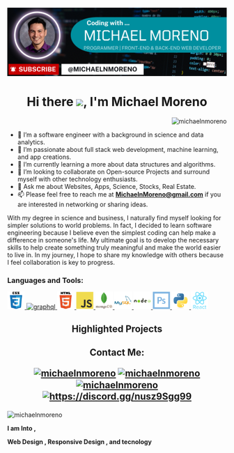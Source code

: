 ![MasterHead](https://github.com/MichaelnMoreno/MichaelnMoreno/blob/main/Coding%20Banner.png)

<h1 align="center">Hi there <img src="https://github.com/sudnyeshtalekar/sudnyeshtalekar/blob/master/Assets/Hi.gif" width="40px">, I'm Michael Moreno</h1>

<p align="right"> <img src="https://komarev.com/ghpvc/?username=michaelnmoreno&label=Profile%20views&color=0e75b6&style=flat" alt="michaelnmoreno" /> </p>

- 🔭 I’m a software engineer with a background in science and data analytics.
-  💞 I’m passionate about full stack web development, machine learning, and app creations.
- 🌱 I’m currently learning a more about data structures and algorithms.
- 👯 I’m looking to collaborate on Open-source Projects and surround myself with other technology enthusiasts.
- 💬 Ask me about Websites, Apps, Science, Stocks, Real Estate.
- 📫 Please feel free to reach me at **MichaelnMoreno@gmail.com** if you are interested in networking or sharing ideas.

<p>With my degree in science and business, I naturally find myself looking for simpler solutions to world problems. In fact, I 
decided to learn software engineering because I believe even the simplest coding can help make a difference in someone's life. 
My ultimate goal is to develop the necessary skills to help create something truly meaningful and make the world easier to live in. 
In my journey, I hope to share my knowledge with others because I feel collaboration is key to progress.</p>

<h3 align="left">Languages and Tools:</h3>
<p align="left"> <a href="https://www.w3schools.com/css/" target="_blank" rel="noreferrer"> <img src="https://raw.githubusercontent.com/devicons/devicon/master/icons/css3/css3-original-wordmark.svg" alt="css3" width="40" height="40"/> </a> <a href="https://graphql.org" target="_blank" rel="noreferrer"> <img src="https://www.vectorlogo.zone/logos/graphql/graphql-icon.svg" alt="graphql" width="40" height="40"/> </a> <a href="https://www.w3.org/html/" target="_blank" rel="noreferrer"> <img src="https://raw.githubusercontent.com/devicons/devicon/master/icons/html5/html5-original-wordmark.svg" alt="html5" width="40" height="40"/> </a> <a href="https://developer.mozilla.org/en-US/docs/Web/JavaScript" target="_blank" rel="noreferrer"> <img src="https://raw.githubusercontent.com/devicons/devicon/master/icons/javascript/javascript-original.svg" alt="javascript" width="40" height="40"/> </a> <a href="https://www.mongodb.com/" target="_blank" rel="noreferrer"> <img src="https://raw.githubusercontent.com/devicons/devicon/master/icons/mongodb/mongodb-original-wordmark.svg" alt="mongodb" width="40" height="40"/> </a> <a href="https://www.mysql.com/" target="_blank" rel="noreferrer"> <img src="https://raw.githubusercontent.com/devicons/devicon/master/icons/mysql/mysql-original-wordmark.svg" alt="mysql" width="40" height="40"/> </a> <a href="https://nodejs.org" target="_blank" rel="noreferrer"> <img src="https://raw.githubusercontent.com/devicons/devicon/master/icons/nodejs/nodejs-original-wordmark.svg" alt="nodejs" width="40" height="40"/> </a> <a href="https://www.photoshop.com/en" target="_blank" rel="noreferrer"> <img src="https://raw.githubusercontent.com/devicons/devicon/master/icons/photoshop/photoshop-line.svg" alt="photoshop" width="40" height="40"/> </a> <a href="https://www.python.org" target="_blank" rel="noreferrer"> <img src="https://raw.githubusercontent.com/devicons/devicon/master/icons/python/python-original.svg" alt="python" width="40" height="40"/> </a> <a href="https://reactjs.org/" target="_blank" rel="noreferrer"> <img src="https://raw.githubusercontent.com/devicons/devicon/master/icons/react/react-original-wordmark.svg" alt="react" width="40" height="40"/> </a> </p>

<h2 align="center">Highlighted Projects </h2>



  
<h2 align="center">Contact Me:

  <p align="center">
    <a href="https://twitter.com/michaelnmoreno" target="blank"><img align="center" src="https://raw.githubusercontent.com/rahuldkjain/github-profile-readme-generator/master/src/images/icons/Social/twitter.svg"                 alt="michaelnmoreno" height="30" width="40" /></a>
    <a href="https://www.youtube.com/@michaelnmoreno" target="blank"><img align="center" src="https://raw.githubusercontent.com/rahuldkjain/github-profile-readme-generator/master/src/images/icons/Social/youtube.svg"           alt="michaelnmoreno" height="30" width="40" /></a>
    <a href="https://codepen.io/michaelnmoreno" target="blank"><img align="center" src="https://raw.githubusercontent.com/rahuldkjain/github-profile-readme-generator/master/src/images/icons/Social/codepen.svg"                 alt="michaelnmoreno" height="30" width="40" /></a>
    <a href="https://discord.gg/https://discord.gg/nusz9Sgg99" target="blank"><img align="center" src="https://raw.githubusercontent.com/rahuldkjain/github-profile-readme-generator/master/src/images/icons/Social/discord.svg" 
      alt="https://discord.gg/nusz9Sgg99" height="30" width="40" /></a>  
  </p>
</h2>  

<p>
  &nbsp;<img align="left" width="400" src="https://github-readme-stats.vercel.app/api?username=michaelnmoreno&show_icons=true&locale=en" alt="michaelnmoreno"/>
</p>

**I am Into ,**

**Web Design ,   Responsive Design ,   and tecnology**
